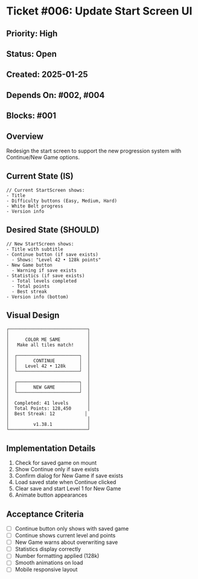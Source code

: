 # Ticket #006: Update Start Screen UI

## Priority: High
## Status: Open
## Created: 2025-01-25
## Depends On: #002, #004
## Blocks: #001

## Overview
Redesign the start screen to support the new progression system with Continue/New Game options.

## Current State (IS)
```tsx
// Current StartScreen shows:
- Title
- Difficulty buttons (Easy, Medium, Hard)
- White Belt progress
- Version info
```

## Desired State (SHOULD)
```tsx
// New StartScreen shows:
- Title with subtitle
- Continue button (if save exists)
  - Shows: "Level 42 • 128k points"
- New Game button
  - Warning if save exists
- Statistics (if save exists)
  - Total levels completed
  - Total points
  - Best streak
- Version info (bottom)
```

## Visual Design
```
┌─────────────────────────────┐
│                             │
│      COLOR ME SAME          │
│   Make all tiles match!     │
│                             │
│  ┌───────────────────────┐  │
│  │      CONTINUE         │  │
│  │   Level 42 • 128k     │  │
│  └───────────────────────┘  │
│                             │
│  ┌───────────────────────┐  │
│  │      NEW GAME         │  │
│  └───────────────────────┘  │
│                             │
│  Completed: 41 levels       │
│  Total Points: 128,450      │
│  Best Streak: 12           │
│                             │
│         v1.38.1             │
└─────────────────────────────┘
```

## Implementation Details
1. Check for saved game on mount
2. Show Continue only if save exists
3. Confirm dialog for New Game if save exists
4. Load saved state when Continue clicked
5. Clear save and start Level 1 for New Game
6. Animate button appearances

## Acceptance Criteria
- [ ] Continue button only shows with saved game
- [ ] Continue shows current level and points
- [ ] New Game warns about overwriting save
- [ ] Statistics display correctly
- [ ] Number formatting applied (128k)
- [ ] Smooth animations on load
- [ ] Mobile responsive layout